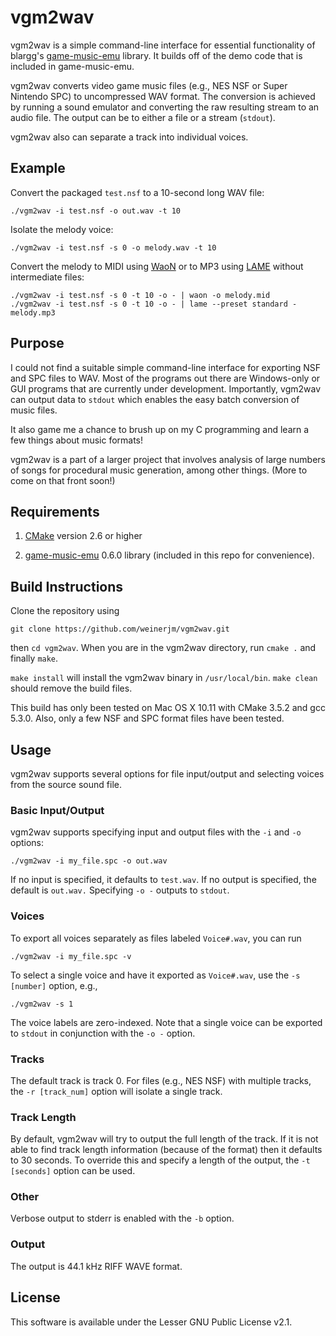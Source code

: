 # vgm2wav
vgm2wav is a simple command-line interface for essential functionality of blargg's [game-music-emu](https://bitbucket.org/mpyne/game-music-emu/wiki/Home) library. It builds off of the demo code that is included in game-music-emu.

vgm2wav converts video game music files (e.g., NES NSF or Super Nintendo SPC) to uncompressed WAV format. 
The conversion is achieved by running a sound emulator and converting the raw resulting stream to an audio file.
The output can be to either a file or a stream (`stdout`).

vgm2wav also can separate a track into individual voices.

## Example
Convert the packaged `test.nsf` to a 10-second long WAV file:
```
./vgm2wav -i test.nsf -o out.wav -t 10
```
Isolate the melody voice:
```
./vgm2wav -i test.nsf -s 0 -o melody.wav -t 10
```
Convert the melody to MIDI using [WaoN](http://waon.sourceforge.net/) or to MP3 using [LAME](http://lame.sourceforge.net/) without intermediate files:
```
./vgm2wav -i test.nsf -s 0 -t 10 -o - | waon -o melody.mid
./vgm2wav -i test.nsf -s 0 -t 10 -o - | lame --preset standard - melody.mp3
```

## Purpose
I could not find a suitable simple command-line interface for exporting NSF and SPC files to WAV. 
Most of the programs out there are Windows-only or GUI programs that are currently under development. 
Importantly, vgm2wav can output data to `stdout` which enables the easy batch conversion of music files.

It also game me a chance to brush up on my C programming and learn a few things about music formats! 

vgm2wav is a part of a larger project that involves analysis of large numbers of songs for procedural music generation, among other things. 
(More to come on that front soon!)

## Requirements

1. [CMake](http://cmake.org/) version 2.6 or higher

2. [game-music-emu](https://bitbucket.org/mpyne/game-music-emu/wiki/Home) 0.6.0 library (included in this repo for convenience).

## Build Instructions
Clone the repository using
```
git clone https://github.com/weinerjm/vgm2wav.git
```
then `cd vgm2wav`. When you are in the vgm2wav directory, run `cmake .` and finally `make`. 

`make install` will install the vgm2wav binary in `/usr/local/bin`. `make clean` should remove the build files.

This build has only been tested on Mac OS X 10.11 with CMake 3.5.2 and gcc 5.3.0. Also, only a few NSF and SPC format files have been tested.

## Usage
vgm2wav supports several options for file input/output and selecting voices from the source sound file.
### Basic Input/Output
vgm2wav supports specifying input and output files with the `-i` and `-o` options:
```
./vgm2wav -i my_file.spc -o out.wav
```
If no input is specified, it defaults to `test.wav`. If no output is specified, the default is `out.wav.` Specifying `-o -` outputs to `stdout`.

### Voices
To export all voices separately as files labeled `Voice#.wav`, you can run
```
./vgm2wav -i my_file.spc -v
```
To select a single voice and have it exported as `Voice#.wav`, use the `-s [number]` option, e.g.,
```
./vgm2wav -s 1
```
The voice labels are zero-indexed. Note that a single voice can be exported to `stdout` in conjunction with the `-o -` option. 

### Tracks
The default track is track 0. For files (e.g., NES NSF) with multiple tracks, the `-r [track_num]` option will isolate a single track.

### Track Length
By default, vgm2wav will try to output the full length of the track. If it is not able to find track length information (because of the format) then it defaults to 30 seconds. To override this and specify a length of the output, the `-t [seconds]` option can be used.

### Other
Verbose output to stderr is enabled with the `-b` option.

### Output
The output is 44.1 kHz RIFF WAVE format. 

## License
This software is available under the Lesser GNU Public License v2.1.
